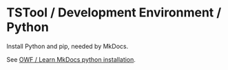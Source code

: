 # TSTool / Development Environment / Python ##

Install Python and pip, needed by MkDocs.

See [OWF / Learn MkDocs python installation](http://learn.openwaterfoundation.org/owf-learn-mkdocs/install/).

